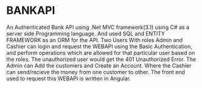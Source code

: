 # BANKAPI
An Authenticated Bank API using .Net MVC framework(3.1) using C# as a server side Programming language. And used SQL and ENTITY FRAMEWORK as an ORM for the API.
Two Users With roles Admin and Cashier can login and request the WEBAPI using the Basic Authentication, and perform operations which are allowed for that particular user based on the roles. The unauthorized user would get the 401 Unauthorized Error.
The Admin can Add the customers and Create an Account. Where the Cashier can send/recieve  the money from one customer to other.
The front end used to request this WEBAPI is written in Angular.
